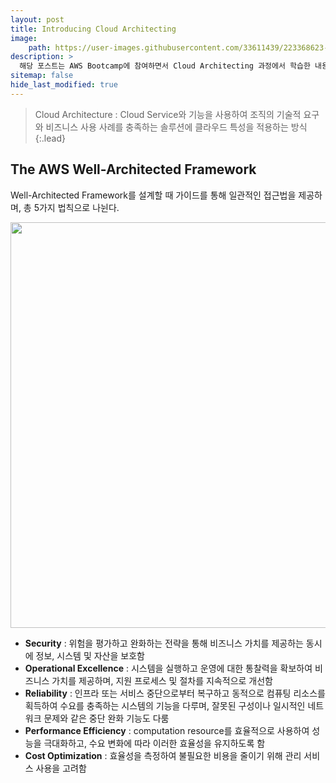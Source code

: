 ```yaml
---
layout: post
title: Introducing Cloud Architecting
image:
    path: https://user-images.githubusercontent.com/33611439/223368623-20187405-9d44-4ef9-af1e-45b928f8d460.png
description: >
  해당 포스트는 AWS Bootcamp에 참여하면서 Cloud Architecting 과정에서 학습한 내용을 정리한 글입니다.
sitemap: false
hide_last_modified: true
---
```


> Cloud Architecture : Cloud Service와 기능을 사용하여 조직의 기술적 요구와 비즈니스 사용 사례를 충족하는 솔루션에 클라우드 특성을 적용하는 방식
{:.lead}

## The AWS Well-Architected Framework

Well-Architected Framework를 설계할 때 가이드를 통해 일관적인 접근법을 제공하며, 총 5가지 법칙으로 나뉜다.

<img width="649" src="https://user-images.githubusercontent.com/33611439/223372268-47afe065-d029-46ad-9494-1ac0efe26707.png">

- **Security** : 위험을 평가하고 완화하는 전략을 통해 비즈니스 가치를 제공하는 동시에 정보, 시스템 및 자산을 보호함
- **Operational Excellence** : 시스템을 실행하고 운영에 대한 통찰력을 확보하여 비즈니스 가치를 제공하며, 지원 프로세스 및 절차를 지속적으로 개선함
- **Reliability** : 인프라 또는 서비스 중단으로부터 복구하고 동적으로 컴퓨팅 리소스를 획득하여 수요를 충족하는 시스템의 기능을 다루며, 잘못된 구성이나 일시적인 네트워크 문제와 같은 중단 완화 기능도 다룸
- **Performance Efficiency** : computation resource를 효율적으로 사용하여 성능을 극대화하고, 수요 변화에 따라 이러한 효율성을 유지하도록 함
- **Cost Optimization** : 효율성을 측정하여 불필요한 비용을 줄이기 위해 관리 서비스 사용을 고려함


